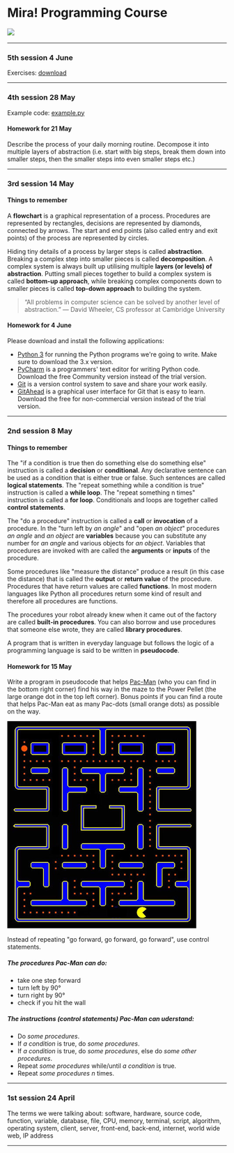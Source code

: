 # Mira! Programming Course

[![](https://imgs.xkcd.com/comics/tags.png)](https://xkcd.com/1144/)

---

### 5th session 4 June

Exercises: [download](https://mega.nz/#!hZdBjYjZ!Tqu-jOvfyrr6uUSXnTrIZzFaA98jvCbVs8aH_mSh4TQ)

---

### 4th session 28 May

Example code: [example.py](example.py)

#### Homework for 21 May

Describe the process of your daily morning routine. Decompose it into multiple layers of abstraction
(i.e. start with big steps, break them down into smaller steps, then the smaller steps into even
smaller steps etc.)

---

### 3rd session 14 May

#### Things to remember

A __flowchart__ is a graphical representation of a process. Procedures are represented by
rectangles, decisions are represented by diamonds, connected by arrows. The start and end points
(also called entry and exit points) of the process are represented by circles.

Hiding tiny details of a process by larger steps is called __abstraction__. Breaking a complex step
into smaller pieces is called __decomposition__. A complex system is always built up utilising
multiple __layers (or levels) of abstraction__. Putting small pieces together to build a complex
system is called __bottom-up approach__, while breaking complex components down to smaller pieces is
called __top-down approach__ to building the system.

> “All problems in computer science can be solved by another level of abstraction.” — David Wheeler,
> CS professor at Cambridge University

#### Homework for 4 June

Please download and install the following applications:

- [Python 3](https://www.python.org/downloads/) for running the Python programs we're going to
  write. Make sure to download the 3.x version.
- [PyCharm](https://www.jetbrains.com/pycharm/) is a programmers' text editor for writing Python
  code. Download the free Community version instead of the trial version.
- [Git](https://git-scm.com/downloads) is a version control system to save and share your work
  easily.
- [GitAhead](http://gitahead.scitools.com/) is a graphical user interface for Git that is easy
  to learn. Download the free for non-commercial version instead of the trial version.

---

### 2nd session 8 May

#### Things to remember

The "if a condition is true then do something else do something else" instruction is called a
__decision__ or __conditional__. Any declarative sentence can be used as a condition that is either
true or false.  Such sentences are called __logical statements__. The "repeat something while a
condition is true" instruction is called a __while loop__. The "repeat something n times"
instruction is called a __for loop__. Conditionals and loops are together called __control
statements__.

The "do a procedure" instruction is called a __call__ or __invocation__ of a procedure. In the
"turn left by _an angle_" and "open _an object_" procedures _an angle_ and _an object_ are
__variables__ because you can substitute any number for _an angle_ and various objects for _an
object_. Variables that procedures are invoked with are called the __arguments__ or __inputs__ of
the procedure.

Some procedures like "measure the distance" produce a result (in this case the distance) that is
called the __output__ or __return value__ of the procedure. Procedures that have return values are
called __functions__. In most modern languages like Python all procedures return some kind of result
and therefore all procedures are functions.

The procedures your robot already knew when it came out of the factory are called __built-in
procedures__. You can also borrow and use procedures that someone else wrote, they are called
__library procedures__.

A program that is written in everyday language but follows the logic of a programming language is
said to be written in __pseudocode__.


#### Homework for 15 May

Write a program in pseudocode that helps [Pac-Man](https://www.youtube.com/watch?v=i_OjztdQ8iw) (who
you can find in the bottom right corner) find his way in the maze to the Power Pellet (the large
orange dot in the top left corner). Bonus points if you can find a route that helps Pac-Man eat as
many Pac-dots (small orange dots) as possible on the way.

![](pacman.jpg)

Instead of repeating "go forward, go forward, go forward", use control statements.

##### The procedures Pac-Man can do:

- take one step forward
- turn left by 90°
- turn right by 90°
- check if you hit the wall

##### The instructions (control statements) Pac-Man can uderstand:

- Do _some procedures_.
- If _a condition_ is true, do _some procedures_.
- If _a condition_ is true, do _some procedures_, else do _some other procedures_.
- Repeat _some procedures_ while/until _a condition_ is true.
- Repeat _some procedures_ _n_ times.

---

### 1st session 24 April

The terms we were talking about: software, hardware, source code, function, variable, database,
file, CPU, memory, terminal, script, algorithm, operating system, client, server, front-end,
back-end, internet, world wide web, IP address

---
